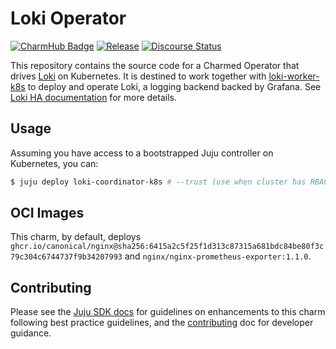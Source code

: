 # Loki Operator

[![CharmHub Badge](https://charmhub.io/loki-coordinator-k8s/badge.svg)](https://charmhub.io/loki-coordinator-k8s)
[![Release](https://github.com/canonical/loki-coordinator-k8s-operator/actions/workflows/release.yaml/badge.svg)](https://github.com/canonical/loki-k8s-operator/actions/workflows/release.yaml)
[![Discourse Status](https://img.shields.io/discourse/status?server=https%3A%2F%2Fdiscourse.charmhub.io&style=flat&label=CharmHub%20Discourse)](https://discourse.charmhub.io)

This repository contains the source code for a Charmed Operator that drives [Loki](https://grafana.com/oss/loki/) on Kubernetes. It is destined to work together with [loki-worker-k8s](https://charmhub.io/loki-worker-k8s) to deploy and operate Loki, a logging backend backed by Grafana. See [Loki HA documentation](https://discourse.charmhub.io/t/loki-coordinator-k8s-operator-docs-index/15491) for more details.

## Usage

Assuming you have access to a bootstrapped Juju controller on Kubernetes, you can:

```bash
$ juju deploy loki-coordinator-k8s # --trust (use when cluster has RBAC enabled)
```

## OCI Images

This charm, by default, deploys `ghcr.io/canonical/nginx@sha256:6415a2c5f25f1d313c87315a681bdc84be80f3c79c304c6744737f9b34207993` and `nginx/nginx-prometheus-exporter:1.1.0`.

## Contributing

Please see the [Juju SDK docs](https://juju.is/docs/sdk) for guidelines
on enhancements to this charm following best practice guidelines, and the
[contributing] doc for developer guidance.

[Loki]: https://grafana.com/oss/loki/
[contributing]: https://github.com/canonical/loki-coordinator-k8s-operator/blob/main/CONTRIBUTING.md

